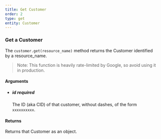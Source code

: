 ```yaml
---
title: Get Customer 
order: 2
type: get
entity: Customer 
---
```


### Get a Customer 

The `customer.get(resource_name)` method returns the Customer identified by a resource_name. 

> Note: This function is heavily rate-limited by Google, so avoid using it in production.


#### Arguments

- ##### id *required*
    The ID (aka CID) of that customer, without dashes, of the form `xxxxxxxxxx`.


#### Returns

Returns that Customer as an object.
